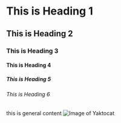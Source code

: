 # This is Heading 1
## This is Heading 2
### This is Heading 3
#### This is Heading 4
##### This is Heading 5
###### This is Heading 6
this is general content
![Image of Yaktocat](https://octodex.github.com/images/yaktocat.png)
